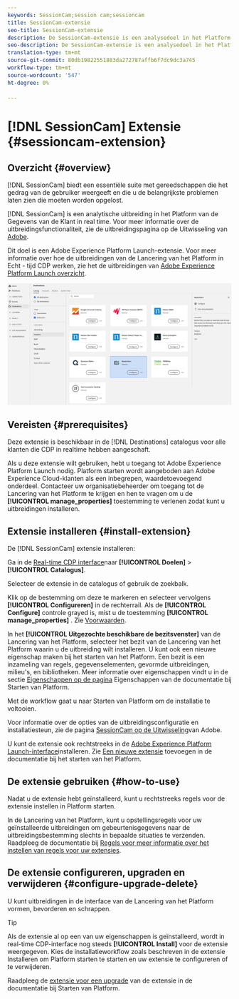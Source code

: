 ```yaml
---
keywords: SessionCam;session cam;sessioncam
title: SessionCam-extensie
seo-title: SessionCam-extensie
description: De SessionCam-extensie is een analysedoel in het Platform voor realtime klantgegevens. Voor meer informatie over de uitbreidingsfunctionaliteit, zie de uitbreidingspagina op de Uitwisseling van Adobe.
seo-description: De SessionCam-extensie is een analysedoel in het Platform voor realtime klantgegevens. Voor meer informatie over de uitbreidingsfunctionaliteit, zie de uitbreidingspagina op de Uitwisseling van Adobe.
translation-type: tm+mt
source-git-commit: 80db19822551883da272787affb6f7dc9dc3a745
workflow-type: tm+mt
source-wordcount: '547'
ht-degree: 0%

---
```



# [!DNL SessionCam] Extensie {#sessioncam-extension}

## Overzicht {#overview}

[!DNL SessionCam] biedt een essentiële suite met gereedschappen die het gedrag van de gebruiker weergeeft en die u de belangrijkste problemen laten zien die moeten worden opgelost.

[!DNL SessionCam] is een analytische uitbreiding in het Platform van de Gegevens van de Klant in real time. Voor meer informatie over de uitbreidingsfunctionaliteit, zie de uitbreidingspagina op de Uitwisseling van [Adobe](https://exchange.adobe.com/experiencecloud.details.100517.html).

Dit doel is een Adobe Experience Platform Launch-extensie. Voor meer informatie over hoe de uitbreidingen van de Lancering van het Platform in Echt - tijd CDP werken, zie het de uitbreidingen van [Adobe Experience Platform Launch overzicht](../launch-extensions/overview.md).

![SessionCam-extensie](../../assets/catalog/analytics/sessioncam/catalog.png)

## Vereisten {#prerequisites}

Deze extensie is beschikbaar in de [!DNL Destinations] catalogus voor alle klanten die CDP in realtime hebben aangeschaft.

Als u deze extensie wilt gebruiken, hebt u toegang tot Adobe Experience Platform Launch nodig. Platform starten wordt aangeboden aan Adobe Experience Cloud-klanten als een inbegrepen, waardetoevoegend onderdeel. Contacteer uw organisatiebeheerder om toegang tot de Lancering van het Platform te krijgen en hen te vragen om u de **[!UICONTROL manage_properties]** toestemming te verlenen zodat kunt u uitbreidingen installeren.

## Extensie installeren {#install-extension}

De [!DNL SessionCam] extensie installeren:

Ga in de [Real-time CDP interface](http://platform.adobe.com/)naar **[!UICONTROL Doelen]** > **[!UICONTROL Catalogus]**.

Selecteer de extensie in de catalogus of gebruik de zoekbalk.

Klik op de bestemming om deze te markeren en selecteer vervolgens **[!UICONTROL Configureren]** in de rechterrail. Als de **[!UICONTROL Configure]** controle grayed is, mist u de toestemming **[!UICONTROL manage_properties]** . Zie [Voorwaarden](#prerequisites).

In het **[!UICONTROL Uitgezochte beschikbare de bezitsvenster]** van de Lancering van het Platform, selecteer het bezit van de Lancering van het Platform waarin u de uitbreiding wilt installeren. U kunt ook een nieuwe eigenschap maken bij het starten van het Platform. Een bezit is een inzameling van regels, gegevenselementen, gevormde uitbreidingen, milieu&#39;s, en bibliotheken. Meer informatie over eigenschappen vindt u in de sectie [Eigenschappen op de pagina](https://experienceleague.adobe.com/docs/launch/using/reference/admin/companies-and-properties.html#properties-page) Eigenschappen van de documentatie bij Starten van Platform.

Met de workflow gaat u naar Starten van Platform om de installatie te voltooien.

Voor informatie over de opties van de uitbreidingsconfiguratie en installatiesteun, zie de pagina [SessionCam op de Uitwisseling](https://exchange.adobe.com/experiencecloud.details.100517.html)van Adobe.

U kunt de extensie ook rechtstreeks in de [Adobe Experience Platform Launch-interface](https://launch.adobe.com/)installeren. Zie [Een nieuwe extensie](https://experienceleague.adobe.com/docs/launch/using/reference/manage-resources/extensions/overview.html?lang=en#add-a-new-extension) toevoegen in de documentatie bij het starten van het Platform.

## De extensie gebruiken {#how-to-use}

Nadat u de extensie hebt geïnstalleerd, kunt u rechtstreeks regels voor de extensie instellen in Platform starten.

In de Lancering van het Platform, kunt u opstellingsregels voor uw geïnstalleerde uitbreidingen om gebeurtenisgegevens naar de uitbreidingsbestemming slechts in bepaalde situaties te verzenden. Raadpleeg de documentatie bij [Regels voor meer informatie over het instellen van regels voor uw extensies](https://experienceleague.adobe.com/docs/launch/using/reference/manage-resources/rules.html).

## De extensie configureren, upgraden en verwijderen {#configure-upgrade-delete}

U kunt uitbreidingen in de interface van de Lancering van het Platform vormen, bevorderen en schrappen.

>[!TIP]
>
>Als de extensie al op een van uw eigenschappen is geïnstalleerd, wordt in real-time CDP-interface nog steeds **[!UICONTROL Install]** voor de extensie weergegeven. Kies de installatieworkflow zoals beschreven in de extensie [](#install-extension) Installeren om Platform starten te starten en uw extensie te configureren of te verwijderen.

Raadpleeg de [extensie voor een upgrade](https://experienceleague.adobe.com/docs/launch/using/reference/manage-resources/extensions/extension-upgrade.html) van de extensie in de documentatie bij Starten van Platform.